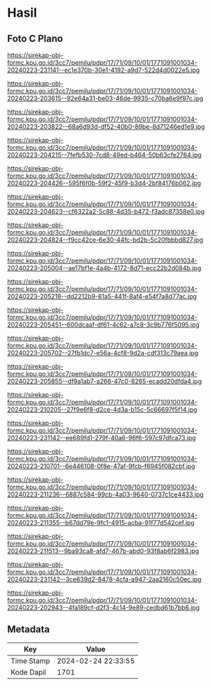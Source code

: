 # Hasil

## Foto C Plano

https://sirekap-obj-formc.kpu.go.id/3cc7/pemilu/pdpr/17/71/09/10/01/1771091001034-20240223-231141--ec1e370b-30e1-4192-a9d7-522d4d0022e5.jpg

https://sirekap-obj-formc.kpu.go.id/3cc7/pemilu/pdpr/17/71/09/10/01/1771091001034-20240223-203615--92e64a31-be03-46de-9935-c70ba6e9f97c.jpg

https://sirekap-obj-formc.kpu.go.id/3cc7/pemilu/pdpr/17/71/09/10/01/1771091001034-20240223-203822--68a6d93d-df52-40b0-89be-8d71246ed1e9.jpg

https://sirekap-obj-formc.kpu.go.id/3cc7/pemilu/pdpr/17/71/09/10/01/1771091001034-20240223-204215--7fefb530-7cd8-49ed-b464-50b63cfe2764.jpg

https://sirekap-obj-formc.kpu.go.id/3cc7/pemilu/pdpr/17/71/09/10/01/1771091001034-20240223-204426--595f6f0b-59f2-45f9-b3d4-2bf84176b062.jpg

https://sirekap-obj-formc.kpu.go.id/3cc7/pemilu/pdpr/17/71/09/10/01/1771091001034-20240223-204623--cf6322a2-5c88-4d35-b472-f3adc87358e0.jpg

https://sirekap-obj-formc.kpu.go.id/3cc7/pemilu/pdpr/17/71/09/10/01/1771091001034-20240223-204824--f9cc42ce-6e30-44fc-bd2b-5c20fbbbd827.jpg

https://sirekap-obj-formc.kpu.go.id/3cc7/pemilu/pdpr/17/71/09/10/01/1771091001034-20240223-205004--ae17bf1e-4a4b-4172-8d71-ecc22b2d084b.jpg

https://sirekap-obj-formc.kpu.go.id/3cc7/pemilu/pdpr/17/71/09/10/01/1771091001034-20240223-205218--dd2212b9-81a5-441f-8af4-e54f7a8d77ac.jpg

https://sirekap-obj-formc.kpu.go.id/3cc7/pemilu/pdpr/17/71/09/10/01/1771091001034-20240223-205451--600dcaaf-df61-4c62-a7c8-3c9b776f5095.jpg

https://sirekap-obj-formc.kpu.go.id/3cc7/pemilu/pdpr/17/71/09/10/01/1771091001034-20240223-205702--27fb1dc7-e56a-4cf8-9d2a-cdf313c79aea.jpg

https://sirekap-obj-formc.kpu.go.id/3cc7/pemilu/pdpr/17/71/09/10/01/1771091001034-20240223-205855--df9a1ab7-a266-47c0-8265-ecadd20dfda4.jpg

https://sirekap-obj-formc.kpu.go.id/3cc7/pemilu/pdpr/17/71/09/10/01/1771091001034-20240223-210205--27f9e6f8-d2ce-4d3a-b15c-5c66697f5f14.jpg

https://sirekap-obj-formc.kpu.go.id/3cc7/pemilu/pdpr/17/71/09/10/01/1771091001034-20240223-231142--ee689fd1-279f-40a6-96f6-597c97dfca73.jpg

https://sirekap-obj-formc.kpu.go.id/3cc7/pemilu/pdpr/17/71/09/10/01/1771091001034-20240223-210701--6e446108-0f8e-47af-9fcb-f6945f082cbf.jpg

https://sirekap-obj-formc.kpu.go.id/3cc7/pemilu/pdpr/17/71/09/10/01/1771091001034-20240223-211236--6887c584-99cb-4a03-9640-0737c1ce4433.jpg

https://sirekap-obj-formc.kpu.go.id/3cc7/pemilu/pdpr/17/71/09/10/01/1771091001034-20240223-211355--b67dd79e-9fc1-4915-acba-91f77d542cef.jpg

https://sirekap-obj-formc.kpu.go.id/3cc7/pemilu/pdpr/17/71/09/10/01/1771091001034-20240223-211513--9ba93ca8-afd7-467b-abd0-93f8ab6f2983.jpg

https://sirekap-obj-formc.kpu.go.id/3cc7/pemilu/pdpr/17/71/09/10/01/1771091001034-20240223-231142--3ce639d2-8478-4cfa-a947-2aa2160c50ec.jpg

https://sirekap-obj-formc.kpu.go.id/3cc7/pemilu/pdpr/17/71/09/10/01/1771091001034-20240223-202943--4fa189cf-d2f3-4c14-9e89-cedbd61b7bb6.jpg


## Metadata

| Key        | Value               |
| ---------- | ------------------- |
| Time Stamp | 2024-02-24 22:33:55 |
| Kode Dapil | 1701                |



